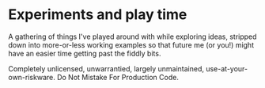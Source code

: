 # Experiments and play time

A gathering of things I've played around with while exploring ideas,
stripped down into more-or-less working examples so that future me (or you!)
might have an easier time getting past the fiddly bits.

Completely unlicensed, unwarrantied, largely unmaintained, use-at-your-own-riskware.
Do Not Mistake For Production Code.
